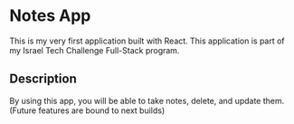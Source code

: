 # Notes App

This is my very first application built with React. This application is part of my Israel Tech Challenge Full-Stack program.

## Description

By using this app, you will be able to take notes, delete, and update them. 
(Future features are bound to next builds)
